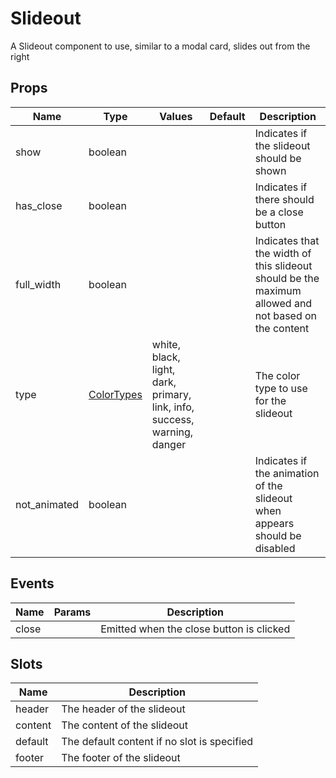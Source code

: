 # Slideout

A Slideout component to use, similar to a modal card, slides out from the right
## Props

| Name    | Type | Values | Default | Description |
| -------- | ------- | -------- | ------- | ------- |
| show | boolean ||  | Indicates if the slideout should be shown|
| has_close | boolean ||  | Indicates if there should be a close button|
| full_width | boolean ||  | Indicates that the width of this slideout should be the maximum allowed and not based on the content|
| type | [ColorTypes](../enums.md#ColorTypes) |white, black, light, dark, primary, link, info, success, warning, danger|  | The color type to use for the slideout|
| not_animated | boolean ||  | Indicates if the animation of the slideout when appears should be disabled|
## Events

| Name    | Params | Description |
| ------- | ------- | ------- |
| close||Emitted when the close button is clicked|
## Slots

| Name    | Description |
| ------- | ------- |
| header|The header of the slideout|
| content|The content of the slideout|
| default|The default content if no slot is specified|
| footer|The footer of the slideout|
